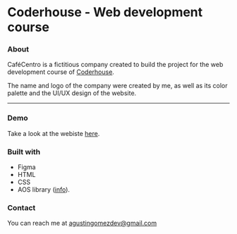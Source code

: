 # Coderhouse - Web development course

### About
CaféCentro is a fictitious company created to build the project for the web development course of [Coderhouse](https://www.coderhouse.com).

The name and logo of the company were created by me, as well as its color palette and the UI/UX design of the website.

---

### Demo
Take a look at the webiste [here](https://agustingomezdev.github.io/coderhouse-web-development-course/).

### Built with
- Figma
- HTML
- CSS
- AOS library ([info](https://github.com/michalsnik/aos)).

### Contact 
You can reach me at agustingomezdev@gmail.com